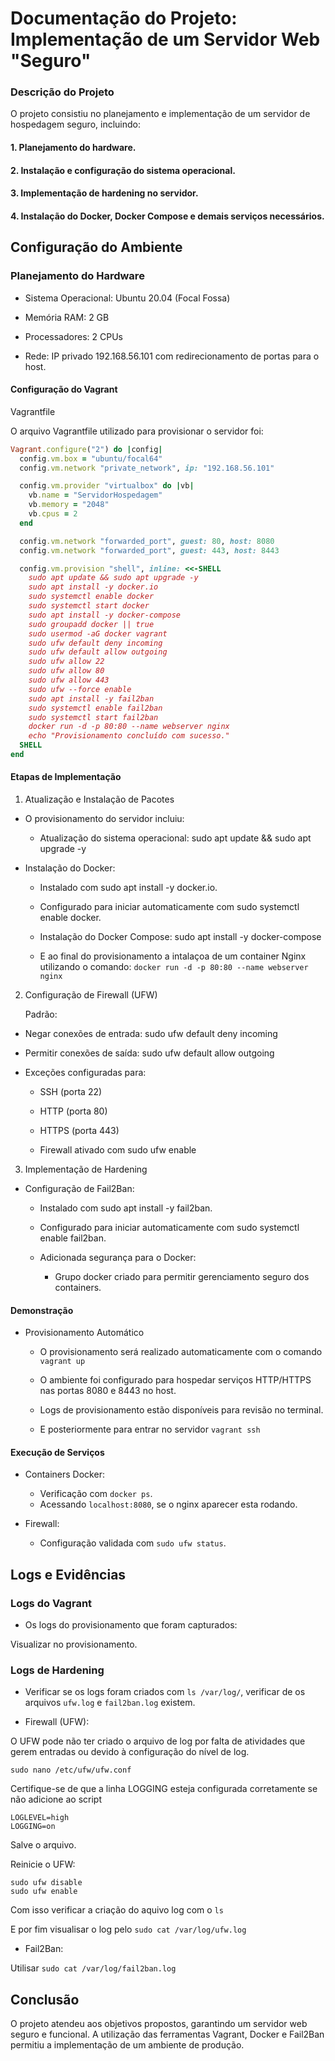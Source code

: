 # Documentação do Projeto: Implementação de um Servidor Web "Seguro"

### Descrição do Projeto

O projeto consistiu no planejamento e implementação de um servidor de hospedagem seguro, incluindo:

#### 1. Planejamento do hardware.

#### 2. Instalação e configuração do sistema operacional.

#### 3. Implementação de hardening no servidor.

#### 4. Instalação do Docker, Docker Compose e demais serviços necessários.


## Configuração do Ambiente

### Planejamento do Hardware

- Sistema Operacional: Ubuntu 20.04 (Focal Fossa)

- Memória RAM: 2 GB

-  Processadores: 2 CPUs

- Rede: IP privado 192.168.56.101 com redirecionamento de portas para o host.

#### Configuração do Vagrant

Vagrantfile

O arquivo Vagrantfile utilizado para provisionar o servidor foi:

```ruby
Vagrant.configure("2") do |config|
  config.vm.box = "ubuntu/focal64"
  config.vm.network "private_network", ip: "192.168.56.101"

  config.vm.provider "virtualbox" do |vb|
    vb.name = "ServidorHospedagem"
    vb.memory = "2048"
    vb.cpus = 2
  end

  config.vm.network "forwarded_port", guest: 80, host: 8080
  config.vm.network "forwarded_port", guest: 443, host: 8443

  config.vm.provision "shell", inline: <<-SHELL
    sudo apt update && sudo apt upgrade -y
    sudo apt install -y docker.io
    sudo systemctl enable docker
    sudo systemctl start docker
    sudo apt install -y docker-compose
    sudo groupadd docker || true
    sudo usermod -aG docker vagrant
    sudo ufw default deny incoming
    sudo ufw default allow outgoing
    sudo ufw allow 22
    sudo ufw allow 80
    sudo ufw allow 443
    sudo ufw --force enable
    sudo apt install -y fail2ban
    sudo systemctl enable fail2ban
    sudo systemctl start fail2ban
    docker run -d -p 80:80 --name webserver nginx
    echo "Provisionamento concluído com sucesso."
  SHELL
end
```

#### Etapas de Implementação

1. Atualização e Instalação de Pacotes

- O provisionamento do servidor incluiu:

  - Atualização do sistema operacional: sudo apt update && sudo apt upgrade -y

- Instalação do Docker:

  - Instalado com sudo apt install -y docker.io.

  - Configurado para iniciar automaticamente com sudo systemctl enable docker.

  - Instalação do Docker Compose: sudo apt install -y docker-compose

  - E ao final do provisionamento a intalaçoa de um container Nginx utilizando o comando: `docker run -d -p 80:80 --name webserver nginx`

2. Configuração de Firewall (UFW)

    Padrão:

- Negar conexões de entrada: sudo ufw default deny incoming

- Permitir conexões de saída: sudo ufw default allow outgoing

- Exceções configuradas para:

  - SSH (porta 22)

  - HTTP (porta 80)

  - HTTPS (porta 443)

  - Firewall ativado com sudo ufw enable

3. Implementação de Hardening

- Configuração de Fail2Ban:

  - Instalado com sudo apt install -y fail2ban.

  - Configurado para iniciar automaticamente com sudo systemctl enable fail2ban.

  - Adicionada segurança para o Docker:

    - Grupo docker criado para permitir gerenciamento seguro dos containers.

#### Demonstração

- Provisionamento Automático

  -  O provisionamento será realizado automaticamente com o comando `vagrant up`

  - O ambiente foi configurado para hospedar serviços HTTP/HTTPS nas portas 8080 e 8443 no host.

  - Logs de provisionamento estão disponíveis para revisão no terminal.

  - E posteriormente para entrar no servidor `vagrant ssh`

#### Execução de Serviços

- Containers Docker:

  - Verificação com `docker ps`. 
  - Acessando `localhost:8080`, se o nginx aparecer esta rodando.

- Firewall:

  - Configuração validada com `sudo ufw status`. 

## Logs e Evidências

### Logs do Vagrant

- Os logs do provisionamento que foram capturados:

Visualizar no provisionamento.

### Logs de Hardening

- Verificar se os logs foram criados com `ls /var/log/`, verificar de os arquivos `ufw.log` e `fail2ban.log` existem.

- Firewall (UFW):

O UFW pode não ter criado o arquivo de log por falta de atividades que gerem entradas ou devido à configuração do nível de log. 

`sudo nano /etc/ufw/ufw.conf`

Certifique-se de que a linha LOGGING esteja configurada corretamente se não adicione ao script
```
LOGLEVEL=high
LOGGING=on
```
Salve o arquivo.

Reinicie o UFW:

```
sudo ufw disable
sudo ufw enable
```
Com isso verificar a criação do aquivo log com o `ls`

E por fim visualisar o log pelo `sudo cat /var/log/ufw.log`

- Fail2Ban:

Utilisar `sudo cat /var/log/fail2ban.log`

## Conclusão

O projeto atendeu aos objetivos propostos, garantindo um servidor web seguro e funcional. A utilização das ferramentas  Vagrant, Docker e Fail2Ban permitiu a implementação de um ambiente de produção.